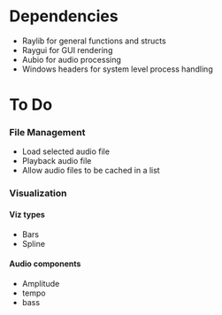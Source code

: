 <h1>Dependencies</h1>
<ul>
  <li>Raylib for general functions and structs</li>
  <li>Raygui for GUI rendering</li>
  <li>Aubio for audio processing</li>
  <li>Windows headers for system level process handling</li>
</ul>

<h1>To Do</h1>
<h3>File Management</h3>
<ul>
  <li>Load selected audio file</li>
  <li>Playback audio file</li>
  <li>Allow audio files to be cached in a list</li>
</ul>
<h3>Visualization</h3>
<h4>Viz types</h4>
<ul>
  <li>Bars</li>
  <li>Spline</li>
</ul>
<h4>Audio components</h4>
<ul>
  <li>Amplitude</li>
  <li>tempo</li>
  <li>bass</li>
</ul>
